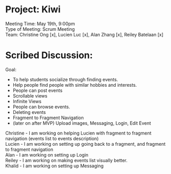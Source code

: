 # Project: Kiwi
Meeting Time: May 19th, 9:00pm <br />
Type of Meeting: Scrum Meeting <br />
Team: Christine Ong [x], Lucien Luc [x], Alan Zhang [x], Reiley Batelaan [x] <br />
# Scribed Discussion: 
Goal: <br />
- To help students socialize through finding events. <br />
- Help people find people with similar hobbies and interests. <br />
- People can post events <br />
- Scrollable views <br />
- Infinite Views <br />
- People can browse events. <br />
- Deleting events
- Fragment to Fragment Navigation <br />
- (later on after MVP) Upload images, Messaging, Login, Edit Event <br />

Christine - I am working on helping Lucien with fragment to fragment navigation (events list to events description) <br />
Lucien - I am working on setting up going back to a fragment, and fragment to fragment navigation <br />
Alan - I am working on setting up Login <br />
Reiley - I am working on making events list visually better. <br />
Khalid - I am working on setting up Messaging <br />
